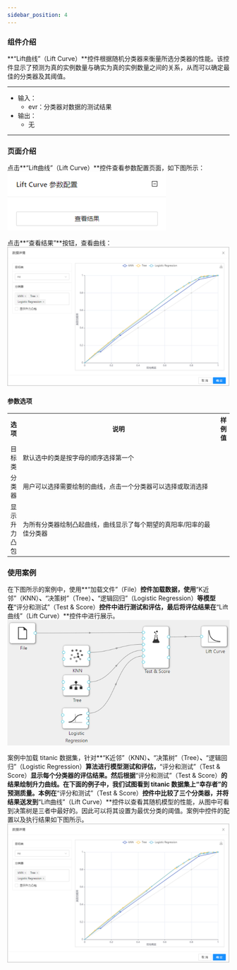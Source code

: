 ```yaml
---
sidebar_position: 4
---
```

### 组件介绍
**“Lift曲线”（Lift Curve）**控件根据随机分类器来衡量所选分类器的性能。该控件显示了预测为真的实例数量与确实为真的实例数量之间的关系，从而可以确定最佳的分类器及其阈值。

<hr/>

- 输入：
  - evr：分类器对数据的测试结果
- 输出：
  - 无

<hr/>


### 页面介绍
点击**“Lift曲线”（Lift Curve）**控件查看参数配置页面，如下图所示：  
[ ![](/img/aistudio/evaluate/lift-curve/param.png) ](/img/aistudio/evaluate/lift-curve/param.png)

点击**“查看结果”**按钮，查看曲线：
[ ![](/img/aistudio/evaluate/lift-curve/visualization.png) ](/img/aistudio/evaluate/lift-curve/visualization.png)

#### 参数选项
<table>
  <tr>
    <th>选项</th>
    <th width="650">说明</th>
    <th>样例值</th>
  </tr>
  <tr>
      <td>目标类</td> 
      <td>
      默认选中的类是按字母的顺序选择第一个
      </td> 
      <td></td>
  </tr>
  <tr>
      <td>分类器</td> 
      <td>
      用户可以选择需要绘制的曲线，点击一个分类器可以选择或取消选择
      </td> 
      <td></td>
  </tr>
  <tr>
      <td>显示升力凸包</td> 
      <td>
      为所有分类器绘制凸起曲线，曲线显示了每个期望的真阳率/阳率的最佳分类器
      </td> 
      <td></td>
  </tr>
</table>

### 使用案例
在下图所示的案例中，使用**“加载文件”（File）**控件加载数据，使用**“K近邻”（KNN）**、**“决策树”（Tree）**、**“逻辑回归”（Logistic Regression）**等模型在**“评分和测试”（Test & Score）**控件中进行测试和评估，最后将评估结果在**“Lift曲线”（Lift Curve）**控件中进行展示。   
[ ![](/img/aistudio/evaluate/lift-curve/workflow.png) ](/img/aistudio/evaluate/lift-curve/workflow.png)

案例中加载 titanic 数据集，针对**“K近邻”（KNN）**、**“决策树”（Tree）**、**“逻辑回归”（Logistic Regression）**算法进行模型测试和评估，**“评分和测试”（Test & Score）**显示每个分类器的评估结果。然后根据**“评分和测试”（Test & Score）**的结果绘制升力曲线。在下面的例子中，我们试图看到 titanic 数据集上“幸存者”的预测质量。本例在**“评分和测试”（Test & Score）**控件中比较了三个分类器，并将结果送发到**“Lift曲线”（Lift Curve）**控件以查看其随机模型的性能，从图中可看到决策树是三者中最好的。因此可以将其设置为最优分类的阈值。案例中控件的配置以及执行结果如下图所示。   
[ ![](/img/aistudio/evaluate/lift-curve/workflow-result.png) ](/img/aistudio/evaluate/lift-curve/workflow-result.png)